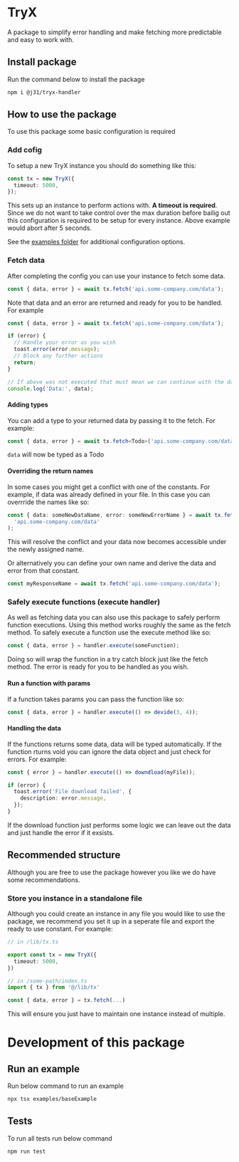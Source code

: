 # TryX

A package to simplify error handling and make fetching more predictable and easy to work with.

## Install package

Run the command below to install the package

```bash
npm i @j31/tryx-handler
```

## How to use the package

To use this package some basic configuration is required

### Add cofig

To setup a new TryX instance you should do something like this:

```ts
const tx = new TryX({
  timeout: 5000,
});
```

This sets up an instance to perform actions with. **A timeout is required**. Since we do not want to take control over the max duration before bailig out this configuration is required to be setup for every instance. Above example would abort after 5 seconds.

See the [examples folder](/examples) for additional configuration options.

### Fetch data

After completing the config you can use your instance to fetch some data.

```ts
const { data, error } = await tx.fetch('api.some-company.com/data');
```

Note that data and an error are returned and ready for you to be handled. For example

```ts
const { data, error } = await tx.fetch('api.some-company.com/data');

if (error) {
  // Handle your error as you wish
  toast.error(error.message);
  // Block any further actions
  return;
}

// If above was not executed that must mean we can continue with the data
console.log('Data:', data);
```

#### Adding types

You can add a type to your returned data by passing it to the fetch. For example:

```ts
const { data, error } = await tx.fetch<Todo>('api.some-company.com/data');
```

`data` will now be typed as a Todo

#### Overriding the return names

In some cases you might get a conflict with one of the constants. For example, if data was already defined in your file. In this case you can overrride the names like so:

```ts
const { data: someNewDataName, error: someNewErrorName } = await tx.fetch(
  'api.some-company.com/data'
);
```

This will resolve the conflict and your data now becomes accessible under the newly assigned name.

Or alternatively you can define your own name and derive the data and error from that constant.

```ts
const myResponseName = await tx.fetch('api.some-company.com/data');
```

### Safely execute functions (execute handler)

As well as fetching data you can also use this package to safely perform function executions. Using this method works roughly the same as the fetch method. To safely execute a function use the execute method like so:

```ts
const { data, error } = handler.execute(someFunction);
```

Doing so will wrap the function in a try catch block just like the fetch method. The error is ready for you to be handled as you wish.

#### Run a function with params

If a function takes params you can pass the function like so:

```ts
const { data, error } = handler.execute(() => devide(3, 4));
```

#### Handling the data

If the functions returns some data, data will be typed automatically. If the function rturns void you can ignore the data object and just check for errors. For example:

```ts
const { error } = handler.execute(() => downdload(myFile));

if (error) {
  toast.error('File download failed', {
    description: error.message,
  });
}
```

If the download function just performs some logic we can leave out the data and just handle the error if it exsists.

## Recommended structure

Although you are free to use the package however you like we do have some recommendations.

### Store you instance in a standalone file

Although you could create an instance in any file you would like to use the package, we recommend you set it up in a seperate file and export the ready to use constant. For example:

```ts
// in /lib/tx.ts

export const tx = new TryX({
  timeout: 5000,
})

// in /some-path/index.ts
import { tx } from '@/lib/tx'

const { data, error } = tx.fetch(...)
```

This will ensure you just have to maintain one instance instead of multiple.

# Development of this package

## Run an example

Run below command to run an example

```bash
npx tsx examples/baseExample
```

## Tests

To run all tests run below command

```bash
npm run test
```
